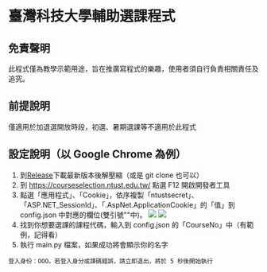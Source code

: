 # 臺灣科技大學輔助選課程式

## 免責聲明
此程式僅為教學示範用途，旨在推廣寫程式的樂趣，使用者須自行負責相關責任及追究。



## 前提說明
僅適用於加退選開放時段，初選、暑期選課等不適用於此程式


## 設定說明（以 Google Chrome 為例）
1. 到[Release](https://github.com/kangjwme/NTUST_Course_Select/releases)下載最新版本後解壓縮（或是 git clone 也可以）
2. 到 https://courseselection.ntust.edu.tw/ 點選 F12 開啟開發者工具
3. 點選「應用程式」、「Cookie」，依序複製「ntustsecret」、「ASP.NET_SessionId」、「.AspNet.ApplicationCookie」的「值」到 config.json 中對應的欄位(雙引號""中)。
![](https://i.imgur.com/LoBruKn.png)
![](https://i.imgur.com/lAQ08fz.png)
4. 找到你想要選課的課程代碼，輸入到 config.json 的「CourseNo」中（有範例，記得看）
5. 執行 main.py 檔案，如果成功將會顯示你的名字
```
登入身份：OOO。若登入身分或課碼錯誤，請立即退出，將於 5 秒後開始執行
```


